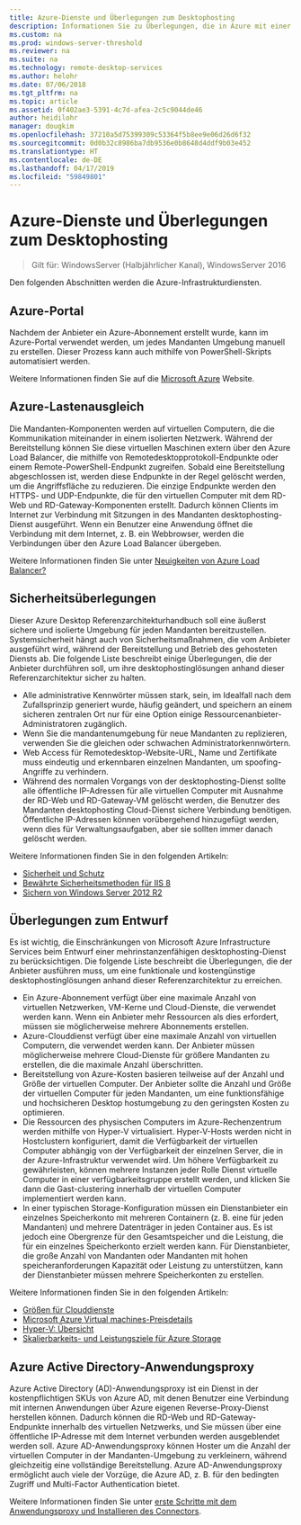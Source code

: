 ```yaml
---
title: Azure-Dienste und Überlegungen zum Desktophosting
description: Informationen Sie zu Überlegungen, die in Azure mit einer Remote Desktophostinglösung eindeutig.
ms.custom: na
ms.prod: windows-server-threshold
ms.reviewer: na
ms.suite: na
ms.technology: remote-desktop-services
ms.author: helohr
ms.date: 07/06/2018
ms.tgt_pltfrm: na
ms.topic: article
ms.assetid: 0f402ae3-5391-4c7d-afea-2c5c9044de46
author: heidilohr
manager: dougkim
ms.openlocfilehash: 37210a5d75399309c53364f5b8ee9e06d26d6f32
ms.sourcegitcommit: 0d0b32c8986ba7db9536e0b8648d4ddf9b03e452
ms.translationtype: HT
ms.contentlocale: de-DE
ms.lasthandoff: 04/17/2019
ms.locfileid: "59849801"
---
```

# <a name="azure-services-and-considerations-for-desktop-hosting"></a>Azure-Dienste und Überlegungen zum Desktophosting

>Gilt für: WindowsServer (Halbjährlicher Kanal), WindowsServer 2016

Den folgenden Abschnitten werden die Azure-Infrastrukturdiensten.
  
## <a name="azure-portal"></a>Azure-Portal

Nachdem der Anbieter ein Azure-Abonnement erstellt wurde, kann im Azure-Portal verwendet werden, um jedes Mandanten Umgebung manuell zu erstellen. Dieser Prozess kann auch mithilfe von PowerShell-Skripts automatisiert werden.  

Weitere Informationen finden Sie auf die [Microsoft Azure](https://www.azure.microsoft.com) Website.
  
## <a name="azure-load-balancer"></a>Azure-Lastenausgleich

Die Mandanten-Komponenten werden auf virtuellen Computern, die die Kommunikation miteinander in einem isolierten Netzwerk. Während der Bereitstellung können Sie diese virtuellen Maschinen extern über den Azure Load Balancer, die mithilfe von Remotedesktopprotokoll-Endpunkte oder einem Remote-PowerShell-Endpunkt zugreifen. Sobald eine Bereitstellung abgeschlossen ist, werden diese Endpunkte in der Regel gelöscht werden, um die Angriffsfläche zu reduzieren. Die einzige Endpunkte werden den HTTPS- und UDP-Endpunkte, die für den virtuellen Computer mit dem RD-Web und RD-Gateway-Komponenten erstellt. Dadurch können Clients im Internet zur Verbindung mit Sitzungen in des Mandanten desktophosting-Dienst ausgeführt. Wenn ein Benutzer eine Anwendung öffnet die Verbindung mit dem Internet, z. B. ein Webbrowser, werden die Verbindungen über den Azure Load Balancer übergeben.  
  
Weitere Informationen finden Sie unter [Neuigkeiten von Azure Load Balancer?](https://azure.microsoft.com/documentation/articles/virtual-machines-linux-load-balance/)
  
## <a name="security-considerations"></a>Sicherheitsüberlegungen

Dieser Azure Desktop Referenzarchitekturhandbuch soll eine äußerst sichere und isolierte Umgebung für jeden Mandanten bereitzustellen. Systemsicherheit hängt auch von Sicherheitsmaßnahmen, die vom Anbieter ausgeführt wird, während der Bereitstellung und Betrieb des gehosteten Diensts ab. Die folgende Liste beschreibt einige Überlegungen, die der Anbieter durchführen soll, um ihre desktophostinglösungen anhand dieser Referenzarchitektur sicher zu halten.

- Alle administrative Kennwörter müssen stark, sein, im Idealfall nach dem Zufallsprinzip generiert wurde, häufig geändert, und speichern an einem sicheren zentralen Ort nur für eine Option einige Ressourcenanbieter-Administratoren zugänglich.  
- Wenn Sie die mandantenumgebung für neue Mandanten zu replizieren, verwenden Sie die gleichen oder schwachen Administratorkennwörtern.
- Web Access für Remotedesktop-Website-URL, Name und Zertifikate muss eindeutig und erkennbaren einzelnen Mandanten, um spoofing-Angriffe zu verhindern.  
- Während des normalen Vorgangs von der desktophosting-Dienst sollte alle öffentliche IP-Adressen für alle virtuellen Computer mit Ausnahme der RD-Web und RD-Gateway-VM gelöscht werden, die Benutzer des Mandanten desktophosting Cloud-Dienst sichere Verbindung benötigen. Öffentliche IP-Adressen können vorübergehend hinzugefügt werden, wenn dies für Verwaltungsaufgaben, aber sie sollten immer danach gelöscht werden.  
  
Weitere Informationen finden Sie in den folgenden Artikeln:

- [Sicherheit und Schutz](https://docs.microsoft.com/previous-versions/windows/it-pro/windows-server-2012-R2-and-2012/hh831778(v=ws.11))  
- [Bewährte Sicherheitsmethoden für IIS 8](https://docs.microsoft.com/previous-versions/windows/it-pro/windows-server-2012-R2-and-2012/jj635855(v=ws.11))  
- [Sichern von Windows Server 2012 R2](https://docs.microsoft.com/previous-versions/windows/it-pro/windows-server-2012-R2-and-2012/hh831360(v=ws.11))  
  
## <a name="design-considerations"></a>Überlegungen zum Entwurf

Es ist wichtig, die Einschränkungen von Microsoft Azure Infrastructure Services beim Entwurf einer mehrinstanzenfähigen desktophosting-Dienst zu berücksichtigen. Die folgende Liste beschreibt die Überlegungen, die der Anbieter ausführen muss, um eine funktionale und kostengünstige desktophostinglösungen anhand dieser Referenzarchitektur zu erreichen.  
  
- Ein Azure-Abonnement verfügt über eine maximale Anzahl von virtuellen Netzwerken, VM-Kerne und Cloud-Dienste, die verwendet werden kann. Wenn ein Anbieter mehr Ressourcen als dies erfordert, müssen sie möglicherweise mehrere Abonnements erstellen.
- Azure-Clouddienst verfügt über eine maximale Anzahl von virtuellen Computern, die verwendet werden kann. Der Anbieter müssen möglicherweise mehrere Cloud-Dienste für größere Mandanten zu erstellen, die die maximale Anzahl überschritten.  
- Bereitstellung von Azure-Kosten basieren teilweise auf der Anzahl und Größe der virtuellen Computer. Der Anbieter sollte die Anzahl und Größe der virtuellen Computer für jeden Mandanten, um eine funktionsfähige und hochsicheren Desktop hostumgebung zu den geringsten Kosten zu optimieren.  
- Die Ressourcen des physischen Computers im Azure-Rechenzentrum werden mithilfe von Hyper-V virtualisiert. Hyper-V-Hosts werden nicht in Hostclustern konfiguriert, damit die Verfügbarkeit der virtuellen Computer abhängig von der Verfügbarkeit der einzelnen Server, die in der Azure-Infrastruktur verwendet wird. Um höhere Verfügbarkeit zu gewährleisten, können mehrere Instanzen jeder Rolle Dienst virtuelle Computer in einer verfügbarkeitsgruppe erstellt werden, und klicken Sie dann die Gast-clustering innerhalb der virtuellen Computer implementiert werden kann.  
- In einer typischen Storage-Konfiguration müssen ein Dienstanbieter ein einzelnes Speicherkonto mit mehreren Containern (z. B. eine für jeden Mandanten) und mehrere Datenträger in jeden Container aus. Es ist jedoch eine Obergrenze für den Gesamtspeicher und die Leistung, die für ein einzelnes Speicherkonto erzielt werden kann. Für Dienstanbieter, die große Anzahl von Mandanten oder Mandanten mit hohen speicheranforderungen Kapazität oder Leistung zu unterstützen, kann der Dienstanbieter müssen mehrere Speicherkonten zu erstellen.  
  
Weitere Informationen finden Sie in den folgenden Artikeln:

- [Größen für Clouddienste](https://docs.microsoft.com/azure/cloud-services/cloud-services-sizes-specs)  
- [Microsoft Azure Virtual machines-Preisdetails](https://azure.microsoft.com/pricing/details/virtual-machines/)  
- [Hyper-V: Übersicht](https://docs.microsoft.com/previous-versions/windows/it-pro/windows-server-2012-R2-and-2012/hh831531(v=ws.11))  
- [Skalierbarkeits- und Leistungsziele für Azure Storage](https://docs.microsoft.com/azure/storage/common/storage-scalability-targets)  

## <a name="azure-active-directory-application-proxy"></a>Azure Active Directory-Anwendungsproxy

Azure Active Directory (AD)-Anwendungsproxy ist ein Dienst in der kostenpflichtigen SKUs von Azure AD, mit denen Benutzer eine Verbindung mit internen Anwendungen über Azure eigenen Reverse-Proxy-Dienst herstellen können. Dadurch können die RD-Web und RD-Gateway-Endpunkte innerhalb des virtuellen Netzwerks, und Sie müssen über eine öffentliche IP-Adresse mit dem Internet verbunden werden ausgeblendet werden soll. Azure AD-Anwendungsproxy können Hoster um die Anzahl der virtuellen Computer in der Mandanten-Umgebung zu verkleinern, während gleichzeitig eine vollständige Bereitstellung. Azure AD-Anwendungsproxy ermöglicht auch viele der Vorzüge, die Azure AD, z. B. für den bedingten Zugriff und Multi-Factor Authentication bietet.

Weitere Informationen finden Sie unter [erste Schritte mit dem Anwendungsproxy und Installieren des Connectors](https://docs.microsoft.com/azure/active-directory/manage-apps/application-proxy-enable).